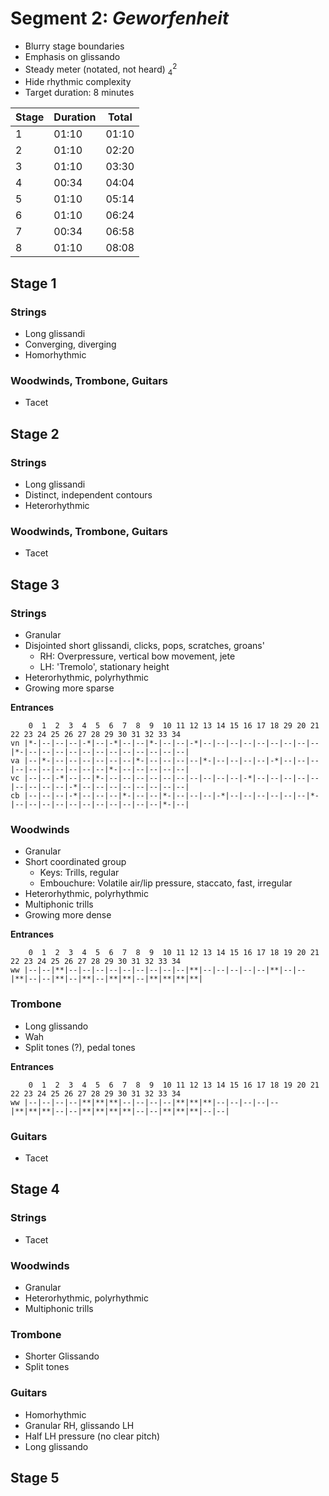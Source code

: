 # Segment 2: *Geworfenheit*
* Blurry stage boundaries
* Emphasis on glissando
* Steady meter (notated, not heard) $^2_4$
* Hide rhythmic complexity
* Target duration: 8 minutes

Stage | Duration | Total
------|----------|------
| 1 | 01:10 | 01:10 |
| 2 | 01:10 | 02:20 |
| 3 | 01:10 | 03:30 |
| 4 | 00:34 | 04:04 |
| 5 | 01:10 | 05:14 |
| 6 | 01:10 | 06:24 |
| 7 | 00:34 | 06:58 |
| 8 | 01:10 | 08:08 |


## Stage 1
### Strings
* Long glissandi
* Converging, diverging
* Homorhythmic

### Woodwinds, Trombone, Guitars
* Tacet

## Stage 2
### Strings
* Long glissandi
* Distinct, independent contours
* Heterorhythmic

### Woodwinds, Trombone, Guitars
* Tacet

## Stage 3
### Strings
* Granular
* Disjointed short glissandi, clicks, pops, scratches, groans'
  * RH: Overpressure, vertical bow movement, jete
  * LH: 'Tremolo', stationary height
* Heterorhythmic, polyrhythmic
* Growing more sparse

**Entrances**

```
    0  1  2  3  4  5  6  7  8  9  10 11 12 13 14 15 16 17 18 29 20 21 22 23 24 25 26 27 28 29 30 31 32 33 34
vn |*-|--|--|--|-*|--|-*|--|--|*-|--|--|-*|--|--|--|--|--|--|--|--|--|*-|--|--|--|--|--|--|--|--|--|--|--|--|
va |--|*-|--|--|--|--|--|--|*-|--|--|--|--|*-|--|--|--|--|-*|--|--|--|--|--|--|--|--|--|--|*-|--|--|--|--|--|
vc |--|--|-*|--|--|*-|--|--|--|--|--|--|--|--|--|--|-*|--|--|--|--|--|--|--|--|--|-*|--|--|--|--|--|--|--|--|
cb |--|--|--|-*|--|--|--|*-|--|--|*-|--|--|--|-*|--|--|--|--|--|--|*-|--|--|--|--|--|--|--|--|--|--|--|*-|--|
```

### Woodwinds
* Granular
* Short coordinated group
  * Keys: Trills, regular
  * Embouchure: Volatile air/lip pressure, staccato, fast, irregular
* Heterorhythmic, polyrhythmic
* Multiphonic trills
* Growing more dense

**Entrances**
```
    0  1  2  3  4  5  6  7  8  9  10 11 12 13 14 15 16 17 18 19 20 21 22 23 24 25 26 27 28 29 30 31 32 33 34
ww |--|--|**|--|--|--|--|--|--|--|--|--|**|--|--|--|--|--|**|--|--|**|--|--|**|--|**|--|**|**|--|**|**|**|**|
```

### Trombone
* Long glissando
* Wah
* Split tones (?), pedal tones

**Entrances**
```
    0  1  2  3  4  5  6  7  8  9  10 11 12 13 14 15 16 17 18 19 20 21 22 23 24 25 26 27 28 29 30 31 32 33 34
ww |--|--|--|--|**|**|**|--|--|--|--|**|**|**|--|--|--|--|--|**|**|**|--|--|**|**|**|**|--|--|**|**|**|--|--|
```

### Guitars
* Tacet

## Stage 4
### Strings
* Tacet

### Woodwinds
* Granular
* Heterorhythmic, polyrhythmic
* Multiphonic trills

### Trombone
* Shorter Glissando
* Split tones

### Guitars
* Homorhythmic
* Granular RH, glissando LH
* Half LH pressure (no clear pitch)
* Long glissando

## Stage 5
